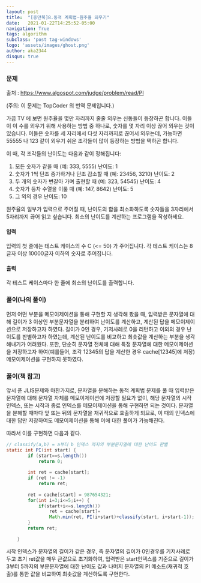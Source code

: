 ```yaml
---
layout: post
title:  "[종만북]8.동적 계획법-원주율 외우기"
date:   2021-01-22T14:25:52-05:00
navigation: True
tags: algorithm
subclass: 'post tag-windows'
logo: 'assets/images/ghost.png'
author: aka2344
disqus: true
---
```

### 문제

출처 : https://www.algospot.com/judge/problem/read/PI

(주의: 이 문제는 TopCoder 의 번역 문제입니다.)

가끔 TV 에 보면 원주율을 몇만 자리까지 줄줄 외우는 신동들이 등장하곤 합니다. 이들이 이 수를 외우기 위해 사용하는 방법 중 하나로, 숫자를 몇 자리 이상 끊어 외우는 것이 있습니다. 이들은 숫자를 세 자리에서 다섯 자리까지로 끊어서 외우는데, 가능하면 55555 나 123 같이 외우기 쉬운 조각들이 많이 등장하는 방법을 택하곤 합니다.

이 때, 각 조각들의 난이도는 다음과 같이 정해집니다:

1. 모든 숫자가 같을 때 (예: 333, 5555) 난이도: 1
2. 숫자가 1씩 단조 증가하거나 단조 감소할 때 (예: 23456, 3210) 난이도: 2
3. 두 개의 숫자가 번갈아 가며 출현할 때 (예: 323, 54545) 난이도: 4
4. 숫자가 등차 수열을 이룰 때 (예: 147, 8642) 난이도: 5
5. 그 외의 경우 난이도: 10

원주율의 일부가 입력으로 주어질 때, 난이도의 합을 최소화하도록 숫자들을 3자리에서 5자리까지 끊어 읽고 싶습니다. 최소의 난이도를 계산하는 프로그램을 작성하세요.



#### 입력

입력의 첫 줄에는 테스트 케이스의 수 C (<= 50) 가 주어집니다. 각 테스트 케이스는 8글자 이상 10000글자 이하의 숫자로 주어집니다.



#### 출력

각 테스트 케이스마다 한 줄에 최소의 난이도를 출력합니다.

### 풀이(나의 풀이)

먼저 어떤 부분을 메모이제이션을 통해 구현할 지 생각해 봤을 때, 입력받은 문자열에 대해 길이가 3 이상인 부분문자열을 분리하여 난이도를 계산하고, 계산된 답을 메모이제이션으로 저장하고자 하였다. 길이가 0인 경우, 기저사례로 0을 리턴하고 이외의 경우 난이도를 판별하고자 하였는데, 계산된 난이도를 비교하고 최솟값을 계산하는 부분을 생각해내기가 어려웠다. 또한, 단순히 문자열 전체에 대해 특정 문자열에 대한 메모이제이션을 저장하고자 하여(예를들어, 조각 12345의 답을 계산한 경우 cache[12345]에 저장) 메모이제이션을 구현하지 못하였다.



### 풀이(책 참고)

앞서 푼 JLIS문제와 마찬가지로, 문자열을 분해하는 동적 계획법 문제를 풀 때 입력받은 문자열에 대해 문자열 자체를 메모이제이션에 저장할 필요가 없이, 해당 문자열의 시작 인덱스, 또는 시작과 종료 인덱스를 메모이제이션을 통해 구현하면 되는 것이다. 문자열을 분해할 때마다 앞 또는 뒤의 문자열을 재귀적으로 호출하게 되므로, 이 때의 인덱스에 대한 답만 저장하여도 메모이제이션을 통해 이에 대한 풀이가 가능해진다.



따라서 이를 구현하면 다음과 같다.

```java
// classify(a,b) = a부터 b 인덱스 까지의 부분문자열에 대한 난이도 판별
static int PI(int start) {
		if (start==s.length())
			return 0;
		
		int ret = cache[start];
		if (ret != -1)
			return ret;
		
		ret = cache[start] = 987654321;
		for(int i=3;i<=5;i++) {
			if(start+i<=s.length())
				ret = cache[start]= 
                Math.min(ret, PI(i+start)+classify(start, i+start-1));
		}
		return ret;

	}
```

시작 인덱스가 문자열의 길이가 같은 경우, 즉 문자열의 길이가 0인경우를 기저사례로 두고 초기 ret값을 매우 큰값으로 초기화하여, 입력받은 start인덱스를 기준으로 길이가 3부터 5까지의 부분문자열에 대한 난이도 값과 나머지 문자열의 PI 메소드(재귀적 호출)를 통한 값을 비교하여 최솟값을 계산하도록 구현한다.